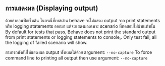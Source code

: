
## การแสดงผล (Displaying output)

ด้วยค่าคอนฟิกเริ่มต้น ในกรณีที่เทสผ่าน behave จะไม่แสดง output จาก print statements หรือ logging statements ออกมา แต่จะแสดงผลเฉพาะ scenario ที่ทดสอบไม่ผ่านเท่านั้น  
By default for tests that pass, Behave does not print the standard output from print statements or logging statements to console,. Only test fail, all the logging of failed scenario will show. 

สามารถบังคับให้แสดงผล output ทั้งหมดได้ด้วย argument: `--no-capture`
To force command line to printing all output then use argument: `--no-capture`

